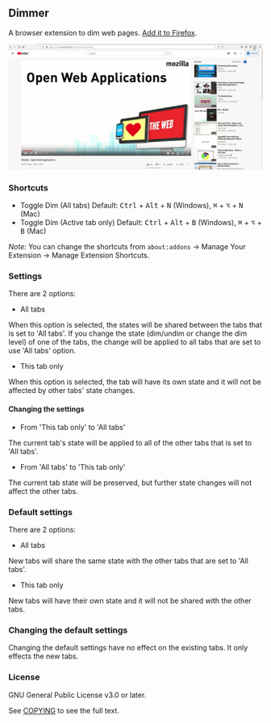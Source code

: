 ## Dimmer

A browser extension to dim web pages. [Add it to Firefox](https://addons.mozilla.org/en-US/firefox/addon/dimmer-ext/).

![Dimmer Demo](demo.gif)

### Shortcuts

- Toggle Dim (All tabs)
Default: <kbd>Ctrl</kbd> + <kbd>Alt</kbd> + <kbd>N</kbd> (Windows), <kbd>⌘</kbd> + <kbd>⌥</kbd> + <kbd>N</kbd> (Mac)
- Toggle Dim (Active tab only)
Default: <kbd>Ctrl</kbd> + <kbd>Alt</kbd> + <kbd>B</kbd> (Windows), <kbd>⌘</kbd> + <kbd>⌥</kbd> + <kbd>B</kbd> (Mac)

*Note:* You can change the shortcuts from `about:addons` -> Manage Your Extension -> Manage Extension Shortcuts.

### Settings

There are 2 options:

- All tabs

When this option is selected, the states will be shared between the tabs that is set to 'All tabs'. If you change the state (dim/undim or change the dim level) of one of the tabs, the change will be applied to all tabs that are set to use 'All tabs' option.

- This tab only

When this option is selected, the tab will have its own state and it will not be affected by other tabs' state changes.

#### Changing the settings

- From 'This tab only' to 'All tabs'

The current tab's state will be applied to all of the other tabs that is set to 'All tabs'.

- From 'All tabs' to 'This tab only'

The current tab state will be preserved, but further state changes will not affect the other tabs.

### Default settings

There are 2 options:

- All tabs

New tabs will share the same state with the other tabs that are set to 'All tabs'.

- This tab only

New tabs will have their own state and it will not be shared with the other tabs.

### Changing the default settings

Changing the default settings have no effect on the existing tabs. It only effects the new tabs.

### License

GNU General Public License v3.0 or later.

See [COPYING](COPYING) to see the full text.
